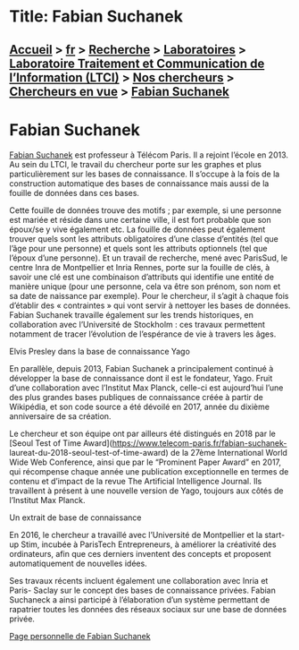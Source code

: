 # Title: Fabian Suchanek

## [Accueil](https://www.telecom-paris.fr "https://www.telecom-paris.fr") > [fr](https://www.telecom-paris.fr/fr "fr") > [Recherche](https://www.telecom-paris.fr/fr/recherche "Recherche") > [Laboratoires](https://www.telecom-paris.fr/fr/recherche/labos "Laboratoires") > [Laboratoire Traitement et Communication de l’Information (LTCI)](https://www.telecom-paris.fr/fr/recherche/labos/traitement-information-ltci "Laboratoire Traitement et Communication de l’Information \(LTCI\)") > [Nos chercheurs](https://www.telecom-paris.fr/fr/recherche/labos/traitement-information-ltci/nos-chercheurs "Nos chercheurs") > [Chercheurs en vue](https://www.telecom-paris.fr/fr/recherche/labos/traitement-information-ltci/nos-chercheurs/chercheurs-en-vue "Chercheurs en vue") > [Fabian Suchanek](https://www.telecom-paris.fr/fr/recherche/labos/traitement-information-ltci/nos-chercheurs/chercheurs-en-vue/fabian-suchanek)

[](https://www.telecom-paris.fr/fr/accueil)

# Fabian Suchanek

[Fabian Suchanek](https://suchanek.name/) est professeur à Télécom Paris. Il a
rejoint l’école en 2013. Au sein du LTCI, le travail du chercheur porte sur
les graphes et plus particulièrement sur les bases de connaissance. Il
s’occupe à la fois de la construction automatique des bases de connaissance
mais aussi de la fouille de données dans ces bases.

Cette fouille de données trouve des motifs ; par exemple, si une personne est
mariée et réside dans une certaine ville, il est fort probable que son
époux/se y vive également etc. La fouille de données peut également trouver
quels sont les attributs obligatoires d’une classe d’entités (tel que l’âge
pour une personne) et quels sont les attributs optionnels (tel que l’époux
d’une personne). Et un travail de recherche, mené avec ParisSud, le centre
Inra de Montpellier et Inria Rennes, porte sur la fouille de clés, à savoir
une clé est une combinaison d’attributs qui identifie une entité de manière
unique (pour une personne, cela va être son prénom, son nom et sa date de
naissance par exemple). Pour le chercheur, il s’agit à chaque fois d’établir
des « contraintes » qui vont servir à nettoyer les bases de données. Fabian
Suchanek travaille également sur les trends historiques, en collaboration avec
l’Université de Stockholm : ces travaux permettent notamment de tracer
l’évolution de l’espérance de vie à travers les âges.

Elvis Presley dans la base de connaissance Yago

En parallèle, depuis 2013, Fabian Suchanek a principalement continué à
développer la base de connaissance dont il est le fondateur, Yago. Fruit d’une
collaboration avec l’Institut Max Planck, celle-ci est aujourd’hui l’une des
plus grandes bases publiques de connaissance créée à partir de Wikipédia, et
son code source a été dévoilé en 2017, année du dixième anniversaire de sa
création.

Le chercheur et son équipe ont par ailleurs été distingués en 2018 par le
[Seoul Test of Time Award](https://www.telecom-paris.fr/fabian-suchanek-
laureat-du-2018-seoul-test-of-time-award) de la 27ème International World Wide
Web Conference, ainsi que par le “Prominent Paper Award” en 2017, qui
récompense chaque année une publication exceptionnelle en termes de contenu et
d’impact de la revue The Artificial Intelligence Journal. Ils travaillent à
présent à une nouvelle version de Yago, toujours aux côtés de l’Institut Max
Planck.

Un extrait de base de connaissance

En 2016, le chercheur a travaillé avec l’Université de Montpellier et la
start-up Stim, incubée à ParisTech Entrepreneurs, à améliorer la créativité
des ordinateurs, afin que ces derniers inventent des concepts et proposent
automatiquement de nouvelles idées.

Ses travaux récents incluent également une collaboration avec Inria et Paris-
Saclay sur le concept des bases de connaissance privées. Fabian Suchaneck a
ainsi participé à l’élaboration d’un système permettant de rapatrier toutes
les données des réseaux sociaux sur une base de données privée.

[Page personnelle de Fabian Suchanek](https://www.suchanek.name/)

